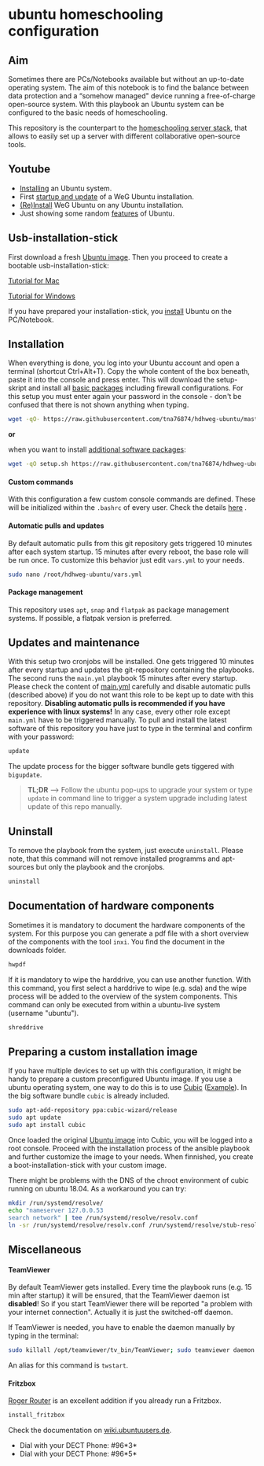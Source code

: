 # ubuntu homeschooling configuration

## Aim

Sometimes there are PCs/Notebooks available but without an up-to-date operating system. The aim of this notebook is to find the balance between data protection and a “somehow managed" device running a free-of-charge open-source system.  With this playbook an Ubuntu system can be configured to the basic needs of homeschooling.

This repository is the counterpart to the [homeschooling server stack](https://github.com/tna76874/hdhweg-homeschooling-stack), that allows to easily set up a server with different collaborative open-source tools.

## Youtube

* [Installing](https://www.youtube.com/watch?v=hHPaVvq81t4) an Ubuntu system.
* First [startup and update](https://www.youtube.com/watch?v=dJ-NsT-xauk) of a WeG Ubuntu installation.
* [(Re)Install](https://www.youtube.com/watch?v=8Hjj5Kpx7tc) WeG Ubuntu on any Ubuntu installation.
* Just showing some random [features](https://www.youtube.com/watch?v=bTgEzdhq4nw) of Ubuntu.

## Usb-installation-stick

First download a fresh [Ubuntu image](http://releases.ubuntu.com/18.04.4/ubuntu-18.04.4-desktop-amd64.iso). Then you proceed to create a bootable usb-installation-stick:

[Tutorial for Mac](https://ubuntu.com/tutorials/tutorial-create-a-usb-stick-on-macos#3-prepare-the-usb-stick) 

[Tutorial for Windows](https://ubuntu.com/tutorials/tutorial-create-a-usb-stick-on-windows?_ga=2.155856051.944099286.1569325450-264943242.1569325450#2-requirements) 

If you have prepared your installation-stick, you [install](https://ubuntu.com/tutorials/tutorial-install-ubuntu-desktop#4-boot-from-usb-flash-drive) Ubuntu on the PC/Notebook.

## Installation

When everything is done, you log into your Ubuntu account and open a terminal (shortcut Ctrl+Alt+T). Copy the whole content of the box beneath, paste it into the console and press enter. This will download the setup-skript and install all [basic packages](roles/setup/tasks/apt.yml) including firewall configurations. For this setup you must enter again your password in the console - don't be confused that there is not shown anything when typing.

```bash
wget -qO- https://raw.githubusercontent.com/tna76874/hdhweg-ubuntu/master/install | bash
```

**or**

when you want to install [additional software packages](roles/custom/tasks/main.yml):

```bash
wget -qO setup.sh https://raw.githubusercontent.com/tna76874/hdhweg-ubuntu/master/setup.sh && chmod +x setup.sh && sudo bash setup.sh custom && rm setup.sh
```

#### Custom commands

With this configuration a few custom console commands are defined. These will be initialized within the `.bashrc` of every user. Check the details [here](roles/base/templates/wegrc.j2) .

#### Automatic pulls and updates

By default automatic pulls from this git repository gets triggered 10 minutes after each system startup. 15 minutes after every reboot, the base role will be run once. To customize this behavior just edit `vars.yml` to your needs. 

```bash
sudo nano /root/hdhweg-ubuntu/vars.yml
```

#### Package management

This repository uses `apt`, `snap` and `flatpak` as package management systems. If possible, a flatpak version is preferred. 

## Updates and maintenance

With this setup two cronjobs will be installed. One gets triggered 10 minutes after every startup and updates the git-repository containing the playbooks. The second runs the `main.yml` playbook 15 minutes after every startup. Please check the content of [main.yml](roles/custom/tasks/main.yml) carefully and disable automatic pulls (described above) if you do not want this role to be kept up to date with this repository. **Disabling automatic pulls is recommended if you have experience with linux systems!**  In any case, every other role except `main.yml` have to be triggered manually. To pull and install the latest software of this repository you have just to type in the terminal and confirm with your password:

```bash
update
```

The update process for the bigger software bundle gets tiggered with `bigupdate`. 

>**TL;DR**  --> Follow the ubuntu pop-ups to upgrade your system or type `update` in command line to trigger a system upgrade including latest update of this repo manually.

## Uninstall

To remove the playbook from the system, just execute `uninstall`. Please note, that this command will not remove installed programms and apt-sources but only the playbook and the cronjobs.

```bash
uninstall
```



## Documentation of hardware components

Sometimes it is mandatory to document the hardware components of the system. For this purpose you can generate a pdf file with a short overview of the components with the tool `inxi`. You find the document in the downloads folder.

```bash
hwpdf
```

If it is mandatory to wipe the harddrive, you can use another function. With this command, you first select a harddrive to wipe (e.g. sda) and the wipe process will be added to the overview of the system components. This command can only be executed from within a ubuntu-live system (username "ubuntu").

```bash
shreddrive
```

## Preparing a custom installation image

If you have multiple devices to set up with this configuration, it might be handy to prepare a custom preconfigured Ubuntu image. If you use a ubuntu operating system, one way to do this is to use [Cubic](https://launchpad.net/cubic) ([Example](https://askubuntu.com/questions/741753/how-to-use-cubic-to-create-a-custom-ubuntu-live-cd-image)). In the big software bundle `cubic` is already included.

```bash
sudo apt-add-repository ppa:cubic-wizard/release
sudo apt update
sudo apt install cubic
```

Once loaded the original [Ubuntu image](http://releases.ubuntu.com/18.04.4/ubuntu-18.04.4-desktop-amd64.iso) into Cubic, you will be logged into a root console. Proceed with the installation process of the ansible playbook and further customize the image to your needs. When finnished, you create a boot-installation-stick with your custom image.

There might be problems with the DNS of the chroot environment of cubic running on ubuntu 18.04. As a workaround you can try:

```bash
mkdir /run/systemd/resolve/
echo "nameserver 127.0.0.53
search network" | tee /run/systemd/resolve/resolv.conf
ln -sr /run/systemd/resolve/resolv.conf /run/systemd/resolve/stub-resolv.conf
```



## Miscellaneous

#### TeamViewer

By default TeamViewer gets installed. Every time the playbook runs (e.g. 15 min after startup) it will be ensured, that the TeamViewer daemon ist **disabled**! So if you start TeamViewer there will be reported "a problem with your internet connection". Actually it is just the switched-off daemon.

If TeamViewer is needed, you have to enable the daemon manually by typing in the terminal:

```bash
sudo killall /opt/teamviewer/tv_bin/TeamViewer; sudo teamviewer daemon enable
```

An alias for this command is `twstart`.

#### Fritzbox

[Roger Router](https://flathub.org/apps/details/org.tabos.roger) is an excellent addition if you already run a Fritzbox.

```bash
install_fritzbox
```

Check the documentation on [wiki.ubuntuusers.de](https://wiki.ubuntuusers.de/Fritzbox/Roger_Router/).

* Dial with your DECT Phone: \#96\*3\*
* Dial with your DECT Phone: \#96\*5\*